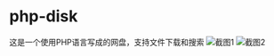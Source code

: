 # php-disk
这是一个使用PHP语言写成的网盘，支持文件下载和搜索
![截图1](https://github.com/alexxux/php-disk/blob/master/screenshot1.png)
![截图2](https://github.com/alexxux/php-disk/blob/master/screenshot2.png)
